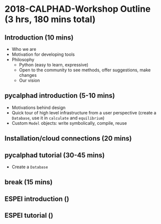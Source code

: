 # 2018-CALPHAD-Workshop Outline (3 hrs, 180 mins total)

## Introduction (10 mins)

- Who we are
- Motivation for developing tools
- Philosophy
  * Python (easy to learn, expressive)
  * Open to the community to see methods, offer suggestions, make changes
  * Our vision

## pycalphad introduction (5-10 mins)

- Motivations behind design
- Quick tour of high level infrastructure from a user perspective (create a `Database`, use it in `calculate` and `equilibrium`)
- Custom `Model` objects: write symbolically, compile, reuse

## Installation/cloud connections (20 mins)

## pycalphad tutorial (30-45 mins)

- Create a `Database`

## break (15 mins)

## ESPEI introduction ()

## ESPEI tutorial ()
